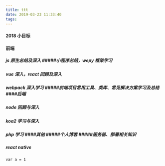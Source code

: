 ```yaml
---
title: ttt
date: 2019-03-23 11:33:40
tags:
---
```


#### 2018 小目标 
#### 前端
##### js 原生总结及深入 #####小程序总结，wepy 框架学习
##### vue 深入，react 回顾及深入
##### webpack 深入学习 #####前端项目常用工具、类库、常见解决方案学习及总结 ####后端
##### node 回顾与深入
##### koa2 学习与深入
##### php 学习 ####其他 #####个人博客 #####服务器、部署相关知识
##### react native
```
var a = 1
```
